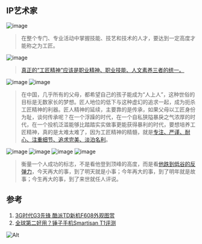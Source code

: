 ## IP艺术家

![image](https://user-images.githubusercontent.com/100464149/155835685-3d4d7ce4-5211-499f-8d72-788c74aebfeb.png)
> 在整个专门、专业活动中掌握技能、技艺和技术的人才，要达到一定高度才能称之为工匠。

![image](https://user-images.githubusercontent.com/100464149/155836689-2c05991b-a0b6-4279-83b9-c8aa2343cc90.png)
> [真正的“工匠精神”应该是职业精神、职业技能、人文素养三者的统一。](https://www.sohu.com/a/341892796_651419)

![image](https://user-images.githubusercontent.com/100464149/155836771-7954df4a-d830-4143-90ba-b1d66c62c82c.png)
![image](https://user-images.githubusercontent.com/100464149/155836851-e1e959eb-8547-4745-b449-471ce3b8c023.png)
> 在中国，几乎所有的父母，都希望自己的孩子能成为“人上人”，这种世俗的目标是无数家长的梦想。匠人地位的低下与这种虚幻的追求一起，成为扼杀工匠精神的利器。匠人精神的延续，主要靠的是传承，如果父母以工匠身份为耻，谈何传承呢？在一个浮躁的时代，在一个自私狭隘暴戾之气浓厚的时代，在一个投机泛滥能够比踏踏实实做事更能获得暴利的时代，要想培养工匠精神，真的是太难太难了，因为工匠精神的精髓，就是[专注、严谨、耐心、注重细节、追求完美、淡泊名利](http://www.shandongshangan.com/News_detail.asp?Id=73)。

![image](https://user-images.githubusercontent.com/100464149/155837198-a263452a-1bd8-4c85-aa5b-0521961353bf.png)
![image](https://user-images.githubusercontent.com/100464149/155837119-f6fe6c43-c28a-4b1f-88b5-5882720754d1.png)
![image](https://user-images.githubusercontent.com/100464149/155837226-b6a6ccb0-984c-4ac2-bd98-c2aed3d3c0a0.png)
![image](https://user-images.githubusercontent.com/100464149/155837158-8cca2c1d-bf3e-4f3c-8790-ea7072a53a7f.png)
> 衡量一个人成功的标志，不是看他登到顶峰的高度，而是看[他跌到低谷的反弹力](https://www.jianshu.com/p/7b93de9eaaff)，今天再大的事，到了明天就是小事；今年再大的事，到了明年就是故事；今生再大的事，到了来世就任人评说。

## 参考

1. [3G时代G3先锋 酷派TD新机F608外观图赏](https://www.cnmo.com/news/50839_all.html?#p50865)
2. [全球第二好用？锤子手机Smartisan T1评测](http://m.cfan.com.cn/pcarticle/109278)

![Alt](https://repobeats.axiom.co/api/embed/5ad4963097c63894360b4a9b6f3f74f262eabd02.svg "Repobeats analytics image")
